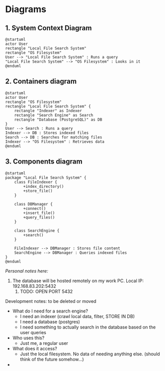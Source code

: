 # Diagrams

## 1. System Context Diagram

```plantuml
@startuml
actor User
rectangle "Local File Search System" 
rectangle "OS Filesystem"
User --> "Local File Search System" : Runs a query
"Local File Search System" --> "OS Filesystem" : Looks in it
@enduml
```
## 2. Containers diagram
```plantuml
@startuml
actor User
rectangle "OS Filesystem"
rectangle "Local File Search System" {
    rectangle "Indexer" as Indexer
    rectangle "Search Engine" as Search
    rectangle "Database (PostgreSQL)" as DB
}
User --> Search : Runs a query
Indexer --> DB : Stores indexed files
Search --> DB : Searches for matching files
Indexer --> "OS Filesystem" : Retrieves data
@enduml
```
## 3. Components diagram
```plantuml
@startuml
package "Local File Search System" {
    class FileIndexer {
        +index_directory()
        +store_file()
    }
    
    class DBManager {
        +connect()
        +insert_file()
        +query_files()
    }
    
    class SearchEngine {
        +search()
    }
    
    FileIndexer --> DBManager : Stores file content
    SearchEngine --> DBManager : Queries indexed files
}
@enduml
```

*Personal notes here:*

1. The database will be hosted remotely on my work PC. Local IP: 192.168.83.202:5432
   1. TODO: OPEN PORT 5432


Development notes: to be deleted or moved

* What do I need for a search engine?
  * I need an indexer (crawl local data, filter, STORE IN DB)
  * I need a database (postgres)
  * I need something to actually search in the database based on the user queries
* Who uses this?
  * Just me, a regular user
* What does it access?
  * Just the local filesystem. No data of needing anything else. (should think of the future somehow...)
*

